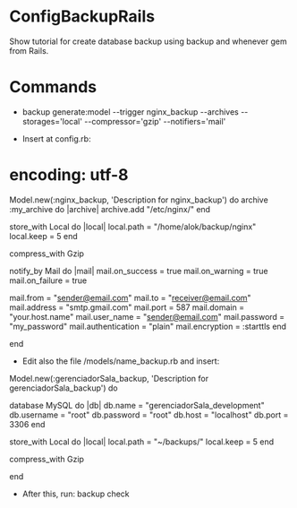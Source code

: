 # ConfigBackupRails

Show tutorial for create database backup using backup and whenever gem from Rails.

# Commands

* backup generate:model --trigger nginx_backup --archives --storages='local' --compressor='gzip' --notifiers='mail'

* Insert at config.rb:

# encoding: utf-8

Model.new(:nginx_backup, 'Description for nginx_backup') do
archive :my_archive do |archive|
  archive.add "/etc/nginx/"
end

store_with Local do |local|
  local.path = "/home/alok/backup/nginx"
  local.keep = 5
end

compress_with Gzip

notify_by Mail do |mail|
  mail.on_success = true
  mail.on_warning = true
  mail.on_failure = true

  mail.from = "sender@email.com"
  mail.to = "receiver@email.com"
  mail.address = "smtp.gmail.com"
  mail.port = 587
  mail.domain = "your.host.name"
  mail.user_name = "sender@email.com"
  mail.password = "my_password"
  mail.authentication = "plain"
  mail.encryption = :starttls
end

end

* Edit also the file /models/name_backup.rb and insert:

Model.new(:gerenciadorSala_backup, 'Description for gerenciadorSala_backup') do

  database MySQL do |db|
    db.name               = "gerenciadorSala_development"
    db.username           = "root"
    db.password           = "root"
    db.host               = "localhost"
    db.port               = 3306
  end

  store_with Local do |local|
    local.path       = "~/backups/"
    local.keep       = 5
  end
  
  compress_with Gzip

end


* After this, run: backup check



